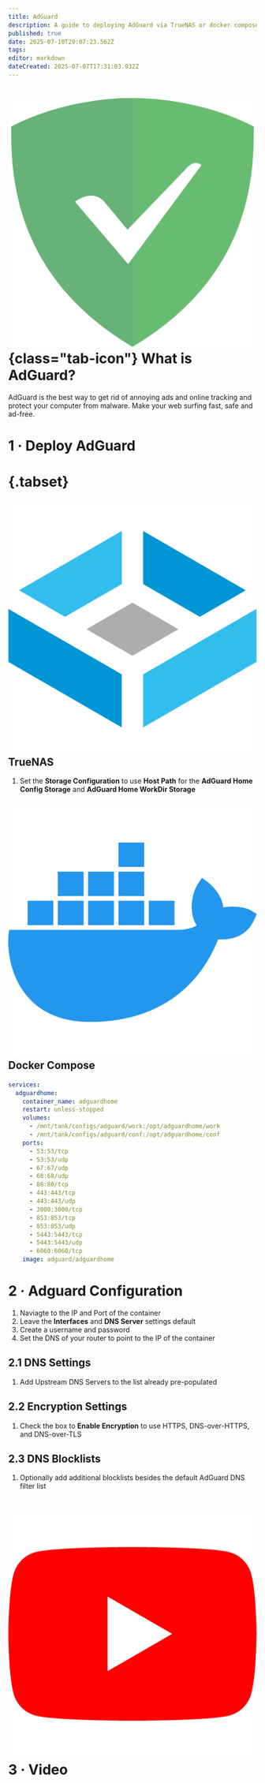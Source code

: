 ```yaml
---
title: AdGuard
description: A guide to deploying AdGuard via TrueNAS or docker compose
published: true
date: 2025-07-10T20:07:23.562Z
tags: 
editor: markdown
dateCreated: 2025-07-07T17:31:03.932Z
---
```


# ![](/adguard-home.png){class="tab-icon"} What is AdGuard?
AdGuard is the best way to get rid of annoying ads and online tracking and protect your computer from malware. Make your web surfing fast, safe and ad-free.


# 1 · Deploy AdGuard
# {.tabset}
## <img src="/truenas.png" class="tab-icon"> TrueNAS
1. Set the **Storage Configuration** to use **Host Path** for the **AdGuard Home Config Storage** and **AdGuard Home WorkDir Storage**

## <img src="/docker.png" class="tab-icon"> Docker Compose
```yaml
services:
  adguardhome:
    container_name: adguardhome
    restart: unless-stopped
    volumes:
      - /mnt/tank/configs/adguard/work:/opt/adguardhome/work
      - /mnt/tank/configs/adguard/conf:/opt/adguardhome/conf
    ports:
      - 53:53/tcp
      - 53:53/udp
      - 67:67/udp
      - 68:68/udp
      - 80:80/tcp
      - 443:443/tcp
      - 443:443/udp
      - 3000:3000/tcp
      - 853:853/tcp
      - 853:853/udp
      - 5443:5443/tcp
      - 5443:5443/udp
      - 6060:6060/tcp
    image: adguard/adguardhome
```

# 2 · Adguard Configuration
1. Naviagte to the IP and Port of the container
1. Leave the **Interfaces** and **DNS Server** settings default
1. Create a username and password
1. Set the DNS of your router to point to the IP of the container

## 2.1 DNS Settings
1. Add Upstream DNS Servers to the list already pre-populated

## 2.2 Encryption Settings
1. Check the box to **Enable Encryption** to use HTTPS, DNS-over-HTTPS, and DNS-over-TLS

## 2.3 DNS Blocklists
1. Optionally add additional blocklists besides the default AdGuard DNS filter list

# <img src="/youtube.png" class="tab-icon"> 3 · Video
[](https://youtu.be/u9PioLP57-4)